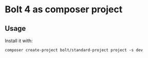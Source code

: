 # Bolt 4 as composer project

## Usage

Install it with:

```
composer create-project bolt/standard-project project -s dev
```
